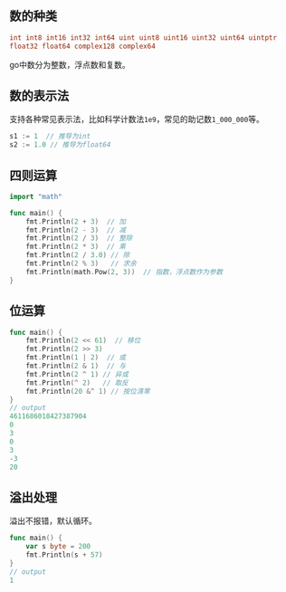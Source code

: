 ## 数的种类

```go
int int8 int16 int32 int64 uint uint8 uint16 uint32 uint64 uintptr
float32 float64 complex128 complex64
```

go中数分为整数，浮点数和复数。

## 数的表示法

支持各种常见表示法，比如科学计数法`1e9`，常见的助记数`1_000_000`等。

```go
s1 := 1  // 推导为int
s2 := 1.0 // 推导为float64
```

## 四则运算

```go
import "math"

func main() {
    fmt.Println(2 + 3)  // 加
    fmt.Println(2 - 3)  // 减
    fmt.Println(2 / 3)  // 整除
    fmt.Println(2 * 3)  // 乘
    fmt.Println(2 / 3.0) // 除
    fmt.Println(2 % 3)   // 求余
    fmt.Println(math.Pow(2, 3))  // 指数，浮点数作为参数
}
```

## 位运算

```go
func main() {
    fmt.Println(2 << 61)  // 移位
    fmt.Println(2 >> 3)
    fmt.Println(1 | 2)  // 或
    fmt.Println(2 & 1)  // 与
    fmt.Println(2 ^ 1) // 异或
    fmt.Println(^ 2)   // 取反
    fmt.Println(20 &^ 1) // 按位清零
}
// output
4611686018427387904
0
3
0
3
-3
20
```

## 溢出处理

溢出不报错，默认循环。

```go
func main() {
    var s byte = 200
    fmt.Println(s + 57)
}
// output
1
```

